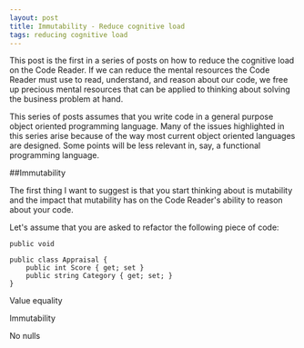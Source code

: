 ```yaml
---
layout: post
title: Immutability - Reduce cognitive load  
tags: reducing cognitive load
---
```


This post is the first in a series of posts on how to reduce the cognitive
load on the Code Reader.  If we can reduce the mental resources the Code
Reader must use to read, understand, and reason about our code, we free up
precious mental resources that can be applied to thinking about solving the
business problem at hand.

This series of posts assumes that you write code in a general purpose object
oriented programming language. Many of the issues highlighted in this series
arise because of the way most current object oriented languages are
designed. Some points will be less relevant in, say, a functional
programming language.  

##Immutability

The first thing I want to suggest is that you start thinking about is
mutability and the impact that mutability has on the Code Reader's ability to
reason about your code. 

Let's assume that you are asked to refactor the following piece of code:

```
public void 
```

```
public class Appraisal {
    public int Score { get; set }
    public string Category { get; set; }
}
```

Value equality

Immutability

No nulls
